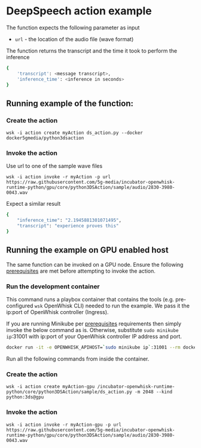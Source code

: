 # DeepSpeech action example

The function expects the following parameter as input

* `url` - the location of the audio file (wave format) 

The function returns the transcript and the time it took to perform the inference

```bash
{
    'transcript': <message transcript>,
    'inference_time': <inference in seconds>
}
```

## Running example of the function:

### Create the action

```
wsk -i action create myAction ds_action.py --docker docker5gmedia/python3dsaction
```

### Invoke the action

Use url to one of the sample wave files

```
wsk -i action invoke -r myAction -p url https://raw.githubusercontent.com/5g-media/incubator-openwhisk-runtime-python/gpu/core/python3DSAction/sample/audio/2830-3980-0043.wav
```

Expect a similar result
```bash
{
    "inference_time": "2.1945881301071495",
    "transcript": "experience proves this"
}
```

## Running the example on GPU enabled host

The same function can be invoked on a GPU node. Ensure the following [prerequisites](https://github.com/5g-media/incubator-openwhisk-deploy-kube/blob/gpu/docs/k8s-gpu-prerequisites.md) are met before attempting to invoke the action.

### Run the development container

This command runs a playbox container that contains the tools (e.g. pre-configured `wsk` OpenWhisk CLI) needed to run the example. We pass it the ip:port of OpenWhisk controller (Ingress).

If you are running Minikube per [prerequisites](https://github.com/5g-media/incubator-openwhisk-deploy-kube/blob/gpu/docs/k8s-gpu-prerequisites.md#minikube) requirements then simply invoke the below command as is. Otherwise, substitute `sudo minikube ip`:31001 with ip:port of your OpenWhisk controller IP address and port.

```bash
docker run -it -e OPENWHISK_APIHOST=`sudo minikube ip`:31001 --rm docker5gmedia/5gmedia-playbox-minikube-ow-gpu:1.0 /bin/bash
```

Run all the following commands from inside the container.

### Create the action

```
wsk -i action create myAction-gpu /incubator-openwhisk-runtime-python/core/python3DSAction/sample/ds_action.py -m 2048 --kind python:3ds@gpu
```

### Invoke the action

```
wsk -i action invoke -r myAction-gpu -p url https://raw.githubusercontent.com/5g-media/incubator-openwhisk-runtime-python/gpu/core/python3DSAction/sample/audio/2830-3980-0043.wav
```
